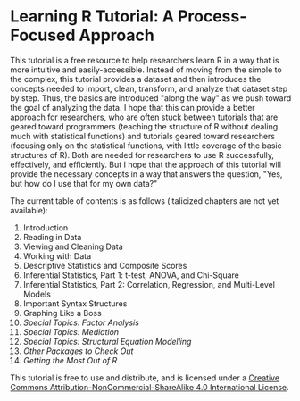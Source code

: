 <!-- README.md is generated from README.Rmd. Please edit that file -->
Learning R Tutorial: A Process-Focused Approach
===============================================

This tutorial is a free resource to help researchers learn R in a way that is more intuitive and easily-accessible. Instead of moving from the simple to the complex, this tutorial provides a dataset and then introduces the concepts needed to import, clean, transform, and analyze that dataset step by step. Thus, the basics are introduced "along the way" as we push toward the goal of analyzing the data. I hope that this can provide a better approach for researchers, who are often stuck between tutorials that are geared toward programmers (teaching the structure of R without dealing much with statistical functions) and tutorials geared toward researchers (focusing only on the statistical functions, with little coverage of the basic structures of R). Both are needed for researchers to use R successfully, effectively, and efficiently. But I hope that the approach of this tutorial will provide the necessary concepts in a way that answers the question, "Yes, but how do I use that for my own data?"

The current table of contents is as follows (italicized chapters are not yet available):

1.  Introduction
2.  Reading in Data
3.  Viewing and Cleaning Data
4.  Working with Data
5.  Descriptive Statistics and Composite Scores
6.  Inferential Statistics, Part 1: t-test, ANOVA, and Chi-Square
7.  Inferential Statistics, Part 2: Correlation, Regression, and Multi-Level Models
8.  Important Syntax Structures
9.  Graphing Like a Boss
10. *Special Topics: Factor Analysis*
11. *Special Topics: Mediation*
12. *Special Topics: Structural Equation Modelling*
13. *Other Packages to Check Out*
14. *Getting the Most Out of R*

This tutorial is free to use and distribute, and is licensed under a [Creative Commons Attribution-NonCommercial-ShareAlike 4.0 International License](http://creativecommons.org/licenses/by-nc-sa/4.0/).

